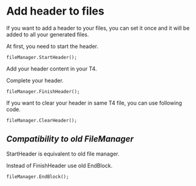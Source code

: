 # Add header to files 

If you want to add a header to your files, you can set it once and it will be added to all your generated files.

At first, you need to start the header.

```
fileManager.StartHeader();
```

Add your header content in your T4.

Complete your header.

```
fileManager.FinishHeader();
```

If you want to clear your header in same T4 file, you can use following code.

```
fileManager.ClearHeader();
```

## *Compatibility to old FileManager*

StartHeader is equivalent to old file manager.

Instead of FinishHeader use old EndBlock.

```
fileManager.EndBlock();
```
